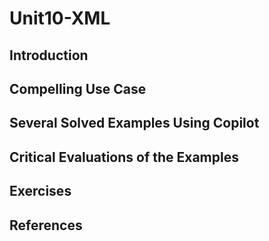 #  Unit10-XML
## Introduction
## Compelling Use Case
## Several Solved Examples Using Copilot
## Critical Evaluations of the Examples
## Exercises
## References
